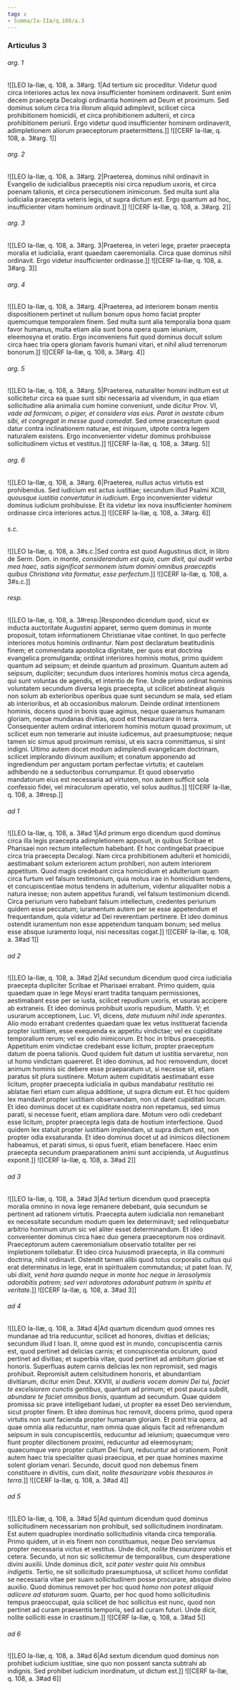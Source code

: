 ```yaml
---
tags : 
- Summa/Ia-IIæ/q.108/a.3
---
```


### Articulus 3

###### arg. 1
![[LEO Ia-IIæ, q. 108, a. 3#arg. 1|Ad tertium sic proceditur. Videtur quod circa interiores actus lex nova insufficienter hominem ordinaverit. Sunt enim decem praecepta Decalogi ordinantia hominem ad Deum et proximum. Sed dominus solum circa tria illorum aliquid adimplevit, scilicet circa prohibitionem homicidii, et circa prohibitionem adulterii, et circa prohibitionem periurii. Ergo videtur quod insufficienter hominem ordinaverit, adimpletionem aliorum praeceptorum praetermittens.]]
![[CERF Ia-IIæ, q. 108, a. 3#arg. 1]]

###### arg. 2
![[LEO Ia-IIæ, q. 108, a. 3#arg. 2|Praeterea, dominus nihil ordinavit in Evangelio de iudicialibus praeceptis nisi circa repudium uxoris, et circa poenam talionis, et circa persecutionem inimicorum. Sed multa sunt alia iudicialia praecepta veteris legis, ut supra dictum est. Ergo quantum ad hoc, insufficienter vitam hominum ordinavit.]]
![[CERF Ia-IIæ, q. 108, a. 3#arg. 2]]

###### arg. 3
![[LEO Ia-IIæ, q. 108, a. 3#arg. 3|Praeterea, in veteri lege, praeter praecepta moralia et iudicialia, erant quaedam caeremonialia. Circa quae dominus nihil ordinavit. Ergo videtur insufficienter ordinasse.]]
![[CERF Ia-IIæ, q. 108, a. 3#arg. 3]]

###### arg. 4
![[LEO Ia-IIæ, q. 108, a. 3#arg. 4|Praeterea, ad interiorem bonam mentis dispositionem pertinet ut nullum bonum opus homo faciat propter quemcumque temporalem finem. Sed multa sunt alia temporalia bona quam favor humanus, multa etiam alia sunt bona opera quam ieiunium, eleemosyna et oratio. Ergo inconveniens fuit quod dominus docuit solum circa haec tria opera gloriam favoris humani vitari, et nihil aliud terrenorum bonorum.]]
![[CERF Ia-IIæ, q. 108, a. 3#arg. 4]]

###### arg. 5
![[LEO Ia-IIæ, q. 108, a. 3#arg. 5|Praeterea, naturaliter homini inditum est ut sollicitetur circa ea quae sunt sibi necessaria ad vivendum, in qua etiam sollicitudine alia animalia cum homine conveniunt, unde dicitur Prov. VI, *vade ad formicam, o piger, et considera vias eius. Parat in aestate cibum sibi, et congregat in messe quod comedat*. Sed omne praeceptum quod datur contra inclinationem naturae, est iniquum, utpote contra legem naturalem existens. Ergo inconvenienter videtur dominus prohibuisse sollicitudinem victus et vestitus.]]
![[CERF Ia-IIæ, q. 108, a. 3#arg. 5]]

###### arg. 6
![[LEO Ia-IIæ, q. 108, a. 3#arg. 6|Praeterea, nullus actus virtutis est prohibendus. Sed iudicium est actus iustitiae; secundum illud Psalmi XCIII, *quousque iustitia convertatur in iudicium*. Ergo inconvenienter videtur dominus iudicium prohibuisse. Et ita videtur lex nova insufficienter hominem ordinasse circa interiores actus.]]
![[CERF Ia-IIæ, q. 108, a. 3#arg. 6]]

###### s.c.
![[LEO Ia-IIæ, q. 108, a. 3#s.c.|Sed contra est quod Augustinus dicit, in libro de Serm. Dom. in monte, *considerandum est quia, cum dixit, qui audit verba mea haec, satis significat sermonem istum domini omnibus praeceptis quibus Christiana vita formatur, esse perfectum*.]]
![[CERF Ia-IIæ, q. 108, a. 3#s.c.]]

###### resp.
![[LEO Ia-IIæ, q. 108, a. 3#resp.|Respondeo dicendum quod, sicut ex inducta auctoritate Augustini apparet, sermo quem dominus in monte proposuit, totam informationem Christianae vitae continet. In quo perfecte interiores motus hominis ordinantur. Nam post declaratum beatitudinis finem; et commendata apostolica dignitate, per quos erat doctrina evangelica promulganda; ordinat interiores hominis motus, primo quidem quantum ad seipsum; et deinde quantum ad proximum. Quantum autem ad seipsum, dupliciter; secundum duos interiores hominis motus circa agenda, qui sunt voluntas de agendis, et intentio de fine. Unde primo ordinat hominis voluntatem secundum diversa legis praecepta, ut scilicet abstineat aliquis non solum ab exterioribus operibus quae sunt secundum se mala, sed etiam ab interioribus, et ab occasionibus malorum. Deinde ordinat intentionem hominis, docens quod in bonis quae agimus, neque quaeramus humanam gloriam, neque mundanas divitias, quod est thesaurizare in terra. Consequenter autem ordinat interiorem hominis motum quoad proximum, ut scilicet eum non temerarie aut iniuste iudicemus, aut praesumptuose; neque tamen sic simus apud proximum remissi, ut eis sacra committamus, si sint indigni. Ultimo autem docet modum adimplendi evangelicam doctrinam, scilicet implorando divinum auxilium; et conatum apponendo ad ingrediendum per angustam portam perfectae virtutis; et cautelam adhibendo ne a seductoribus corrumpamur. Et quod observatio mandatorum eius est necessaria ad virtutem, non autem sufficit sola confessio fidei, vel miraculorum operatio, vel solus auditus.]]
![[CERF Ia-IIæ, q. 108, a. 3#resp.]]

###### ad 1
![[LEO Ia-IIæ, q. 108, a. 3#ad 1|Ad primum ergo dicendum quod dominus circa illa legis praecepta adimpletionem apposuit, in quibus Scribae et Pharisaei non rectum intellectum habebant. Et hoc contingebat praecipue circa tria praecepta Decalogi. Nam circa prohibitionem adulterii et homicidii, aestimabant solum exteriorem actum prohiberi, non autem interiorem appetitum. Quod magis credebant circa homicidium et adulterium quam circa furtum vel falsum testimonium, quia motus irae in homicidium tendens, et concupiscentiae motus tendens in adulterium, videntur aliqualiter nobis a natura inesse; non autem appetitus furandi, vel falsum testimonium dicendi. Circa periurium vero habebant falsum intellectum, credentes periurium quidem esse peccatum; iuramentum autem per se esse appetendum et frequentandum, quia videtur ad Dei reverentiam pertinere. Et ideo dominus ostendit iuramentum non esse appetendum tanquam bonum; sed melius esse absque iuramento loqui, nisi necessitas cogat.]]
![[CERF Ia-IIæ, q. 108, a. 3#ad 1]]

###### ad 2
![[LEO Ia-IIæ, q. 108, a. 3#ad 2|Ad secundum dicendum quod circa iudicialia praecepta dupliciter Scribae et Pharisaei errabant. Primo quidem, quia quaedam quae in lege Moysi erant tradita tanquam permissiones, aestimabant esse per se iusta, scilicet repudium uxoris, et usuras accipere ab extraneis. Et ideo dominus prohibuit uxoris repudium, Matth. V; et usurarum acceptionem, Luc. VI, dicens, *date mutuum nihil inde sperantes*. Alio modo errabant credentes quaedam quae lex vetus instituerat facienda propter iustitiam, esse exequenda ex appetitu vindictae; vel ex cupiditate temporalium rerum; vel ex odio inimicorum. Et hoc in tribus praeceptis. Appetitum enim vindictae credebant esse licitum, propter praeceptum datum de poena talionis. Quod quidem fuit datum ut iustitia servaretur, non ut homo vindictam quaereret. Et ideo dominus, ad hoc removendum, docet animum hominis sic debere esse praeparatum ut, si necesse sit, etiam paratus sit plura sustinere. Motum autem cupiditatis aestimabant esse licitum, propter praecepta iudicialia in quibus mandabatur restitutio rei ablatae fieri etiam cum aliqua additione, ut supra dictum est. Et hoc quidem lex mandavit propter iustitiam observandam, non ut daret cupiditati locum. Et ideo dominus docet ut ex cupiditate nostra non repetamus, sed simus parati, si necesse fuerit, etiam ampliora dare. Motum vero odii credebant esse licitum, propter praecepta legis data de hostium interfectione. Quod quidem lex statuit propter iustitiam implendam, ut supra dictum est, non propter odia exsaturanda. Et ideo dominus docet ut ad inimicos dilectionem habeamus, et parati simus, si opus fuerit, etiam benefacere. Haec enim praecepta secundum praeparationem animi sunt accipienda, ut Augustinus exponit.]]
![[CERF Ia-IIæ, q. 108, a. 3#ad 2]]

###### ad 3
![[LEO Ia-IIæ, q. 108, a. 3#ad 3|Ad tertium dicendum quod praecepta moralia omnino in nova lege remanere debebant, quia secundum se pertinent ad rationem virtutis. Praecepta autem iudicialia non remanebant ex necessitate secundum modum quem lex determinavit; sed relinquebatur arbitrio hominum utrum sic vel aliter esset determinandum. Et ideo convenienter dominus circa haec duo genera praeceptorum nos ordinavit. Praeceptorum autem caeremonialium observatio totaliter per rei impletionem tollebatur. Et ideo circa huiusmodi praecepta, in illa communi doctrina, nihil ordinavit. Ostendit tamen alibi quod totus corporalis cultus qui erat determinatus in lege, erat in spiritualem commutandus; ut patet Ioan. IV, ubi dixit, *venit hora quando neque in monte hoc neque in Ierosolymis adorabitis patrem; sed veri adoratores adorabunt patrem in spiritu et veritate*.]]
![[CERF Ia-IIæ, q. 108, a. 3#ad 3]]

###### ad 4
![[LEO Ia-IIæ, q. 108, a. 3#ad 4|Ad quartum dicendum quod omnes res mundanae ad tria reducuntur, scilicet ad honores, divitias et delicias; secundum illud I Ioan. II, omne quod est in mundo, concupiscentia carnis est, quod pertinet ad delicias carnis; et concupiscentia oculorum, quod pertinet ad divitias; et superbia vitae, quod pertinet ad ambitum gloriae et honoris. Superfluas autem carnis delicias lex non repromisit, sed magis prohibuit. Repromisit autem celsitudinem honoris, et abundantiam divitiarum, dicitur enim Deut. XXVIII, *si audieris vocem domini Dei tui, faciet te excelsiorem cunctis gentibus*, quantum ad primum; et post pauca subdit, *abundare te faciet omnibus bonis*, quantum ad secundum. Quae quidem promissa sic prave intelligebant Iudaei, ut propter ea esset Deo serviendum, sicut propter finem. Et ideo dominus hoc removit, docens primo, quod opera virtutis non sunt facienda propter humanam gloriam. Et ponit tria opera, ad quae omnia alia reducuntur, nam omnia quae aliquis facit ad refrenandum seipsum in suis concupiscentiis, reducuntur ad ieiunium; quaecumque vero fiunt propter dilectionem proximi, reducuntur ad eleemosynam; quaecumque vero propter cultum Dei fiunt, reducuntur ad orationem. Ponit autem haec tria specialiter quasi praecipua, et per quae homines maxime solent gloriam venari. Secundo, docuit quod non debemus finem constituere in divitiis, cum dixit, *nolite thesaurizare vobis thesauros in terra*.]]
![[CERF Ia-IIæ, q. 108, a. 3#ad 4]]

###### ad 5
![[LEO Ia-IIæ, q. 108, a. 3#ad 5|Ad quintum dicendum quod dominus sollicitudinem necessariam non prohibuit, sed sollicitudinem inordinatam. Est autem quadruplex inordinatio sollicitudinis vitanda circa temporalia. Primo quidem, ut in eis finem non constituamus, neque Deo serviamus propter necessaria victus et vestitus. Unde dicit, *nolite thesaurizare vobis* et cetera. Secundo, ut non sic sollicitemur de temporalibus, cum desperatione divini auxilii. Unde dominus dicit, *scit pater vester quia his omnibus indigetis*. Tertio, ne sit sollicitudo praesumptuosa, ut scilicet homo confidat se necessaria vitae per suam sollicitudinem posse procurare, absque divino auxilio. Quod dominus removet per hoc quod *homo non potest aliquid adiicere ad staturam suam*. Quarto, per hoc quod homo sollicitudinis tempus praeoccupat, quia scilicet de hoc sollicitus est nunc, quod non pertinet ad curam praesentis temporis, sed ad curam futuri. Unde dicit, nolite solliciti esse in crastinum.]]
![[CERF Ia-IIæ, q. 108, a. 3#ad 5]]

###### ad 6
![[LEO Ia-IIæ, q. 108, a. 3#ad 6|Ad sextum dicendum quod dominus non prohibet iudicium iustitiae, sine quo non possent sancta subtrahi ab indignis. Sed prohibet iudicium inordinatum, ut dictum est.]]
![[CERF Ia-IIæ, q. 108, a. 3#ad 6]]


